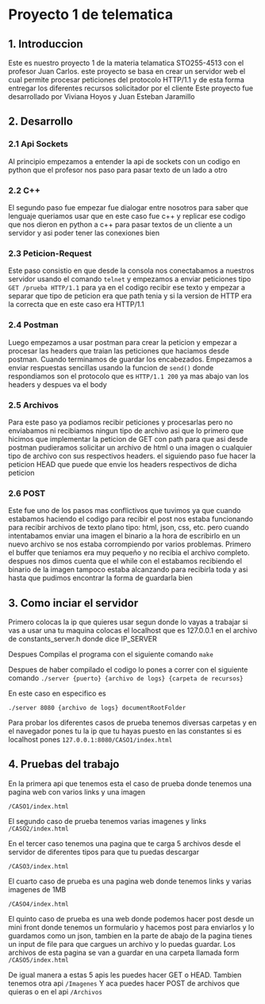 # Proyecto 1 de telematica

## 1. Introduccion

Este es nuestro proyecto 1 de la materia telamatica STO255-4513 con el profesor Juan Carlos. este proyecto se basa en crear un servidor web el cual permite procesar peticiones del protocolo HTTP/1.1 y de esta forma entregar los diferentes recursos solicitador por el cliente Este proyecto fue desarrollado por Viviana Hoyos y Juan Esteban Jaramillo

## 2. Desarrollo
### 2.1 Api Sockets 
Al principio empezamos a entender la api de sockets con un codigo en python que el profesor nos paso para pasar texto de un lado a otro
### 2.2 C++
El segundo paso fue empezar fue dialogar entre nosotros para saber que lenguaje queriamos usar que en este caso fue c++ y replicar ese codigo que nos dieron en python a c++ para pasar textos de un cliente a un servidor y asi poder tener las conexiones bien
### 2.3 Peticion-Request
Este paso consistio en que desde la consola nos conectabamos a nuestros servidor usando el comando ```telnet``` y empezamos a enviar peticiones tipo ```GET /prueba HTTP/1.1``` para ya en el codigo recibir ese texto y empezar a separar que tipo de peticion era que path tenia y si la version de HTTP era la correcta que en este caso era HTTP/1.1
### 2.4 Postman
Luego empezamos a usar postman para crear la peticion y empezar a procesar las headers que traian las peticiones que haciamos desde postman. Cuando terminamos de guardar los encabezados. Empezamos a enviar respuestas sencillas usando la funcion de ```send()``` donde respondiamos son el protocolo que es ```HTTP/1.1 200``` ya mas abajo van los headers y despues va el body
### 2.5 Archivos
Para este paso ya podiamos recibir peticiones y procesarlas pero no enviabamos ni recibiamos ningun tipo de archivo asi que lo primero que hicimos que implementar la peticion de GET con path para que asi desde postman pudieramos solicitar un archivo de html o una imagen o cualquier tipo de archivo con sus respectivos headers. el siguiendo paso fue hacer la peticion HEAD que puede que envie los headers respectivos de dicha peticion
### 2.6 POST
Este fue uno de los pasos mas conflictivos que tuvimos ya que cuando estabamos haciendo el codigo para recibir el post nos estaba funcionando para recibir archivos de texto plano tipo: html, json, css, etc. pero cuando intentabamos enviar una imagen el binario a la hora de escribirlo en un nuevo archivo se nos estaba corrompiendo por varios problemas. Primero el buffer que teniamos era muy pequeño y no recibia el archivo completo. despues nos dimos cuenta que el while con el estabamos recibiendo el binario de la imagen tampoco estaba alcanzando para recibirla toda y asi hasta que pudimos encontrar la forma de guardarla bien

## 3. Como inciar el servidor
Primero colocas la ip que quieres usar segun donde lo vayas a trabajar si vas a usar una tu maquina colocas el localhost que es 127.0.0.1 en el archivo de constants_server.h donde dice IP_SERVER 

Despues Compilas el programa con el siguiente comando
```make```

Despues de haber compilado el codigo lo pones a correr con el siguiente comando
```./server {puerto} {archivo de logs} {carpeta de recursos}```

En este caso en especifico es 

```./server 8080 {archivo de logs} documentRootFolder```


Para probar los diferentes casos de prueba tenemos diversas carpetas y en el navegador pones tu la ip que tu hayas puesto en las constantes si es localhost pones 
```127.0.0.1:8080/CASO1/index.html```

## 4. Pruebas del trabajo
En la primera api que tenemos esta el caso de prueba donde tenemos una pagina web con varios links y una imagen

```/CASO1/index.html```

El segundo caso de prueba tenemos varias imagenes  y links 
```/CASO2/index.html```

En el tercer caso tenemos una pagina que te carga 5 archivos desde el servidor de diferentes tipos para que tu puedas descargar 

```/CASO3/index.html```

El cuarto caso de prueba es una pagina web donde tenemos links y varias imagenes de 1MB

```/CASO4/index.html```

El quinto caso de prueba es una web donde podemos hacer post desde un mini front donde tenemos un formulario y hacemos post para enviarlos y lo guardamos como un json,
tambien en la parte de abajo de la pagina tienes un input de file para que cargues un archivo y lo puedas guardar. Los archivos de esta pagina se van a guardar en una
carpeta llamada form
```/CASO5/index.html```

De igual manera a estas 5 apis les puedes hacer GET o HEAD. Tambien tenemos otra api ```/Imagenes``` Y aca puedes hacer POST de archivos que quieras o en el api ```/Archivos``` 








